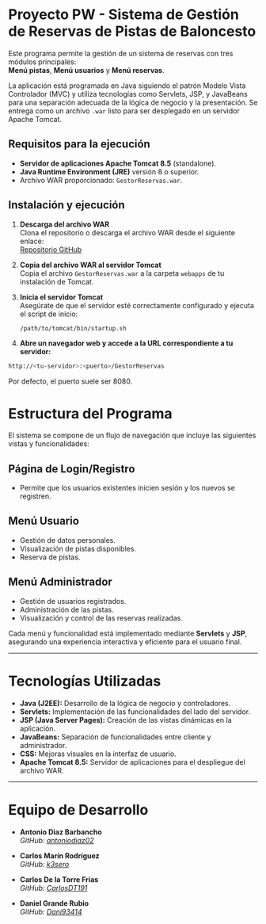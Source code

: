 # Proyecto PW - Sistema de Gestión de Reservas de Pistas de Baloncesto

Este programa permite la gestión de un sistema de reservas con tres módulos principales:  
**Menú pistas**, **Menú usuarios** y **Menú reservas**.  

La aplicación está programada en Java siguiendo el patrón Modelo Vista Controlador (MVC) y utiliza tecnologías como Servlets, JSP, y JavaBeans para una separación adecuada de la lógica de negocio y la presentación. Se entrega como un archivo `.war` listo para ser desplegado en un servidor Apache Tomcat.

## Requisitos para la ejecución

- **Servidor de aplicaciones Apache Tomcat 8.5** (standalone).  
- **Java Runtime Environment (JRE)** versión 8 o superior.  
- Archivo WAR proporcionado: `GestorReservas.war`.  

## Instalación y ejecución

1. **Descarga del archivo WAR**  
   Clona el repositorio o descarga el archivo WAR desde el siguiente enlace:  
   [Repositorio GitHub](https://github.com/antoniodiaz02/PWPractica3)  

2. **Copia del archivo WAR al servidor Tomcat**  
   Copia el archivo `GestorReservas.war` a la carpeta `webapps` de tu instalación de Tomcat.  

3. **Inicia el servidor Tomcat**  
   Asegúrate de que el servidor esté correctamente configurado y ejecuta el script de inicio:

   ```bash
   /path/to/tomcat/bin/startup.sh

4. **Abre un navegador web y accede a la URL correspondiente a tu servidor:**

```bash
http://<tu-servidor>:<puerto>/GestorReservas
````

Por defecto, el puerto suele ser 8080.


# Estructura del Programa

El sistema se compone de un flujo de navegación que incluye las siguientes vistas y funcionalidades:

## Página de Login/Registro
- Permite que los usuarios existentes inicien sesión y los nuevos se registren.

## Menú Usuario
- Gestión de datos personales.
- Visualización de pistas disponibles.
- Reserva de pistas.

## Menú Administrador
- Gestión de usuarios registrados.
- Administración de las pistas.
- Visualización y control de las reservas realizadas.

Cada menú y funcionalidad está implementado mediante **Servlets** y **JSP**, asegurando una experiencia interactiva y eficiente para el usuario final.

---

# Tecnologías Utilizadas

- **Java (J2EE):** Desarrollo de la lógica de negocio y controladores.
- **Servlets:** Implementación de las funcionalidades del lado del servidor.
- **JSP (Java Server Pages):** Creación de las vistas dinámicas en la aplicación.
- **JavaBeans:** Separación de funcionalidades entre cliente y administrador.
- **CSS:** Mejoras visuales en la interfaz de usuario.
- **Apache Tomcat 8.5:** Servidor de aplicaciones para el despliegue del archivo WAR.

---

# Equipo de Desarrollo

- **Antonio Diaz Barbancho**  
  _GitHub: [antoniodiaz02](https://github.com/antoniodiaz02)_

- **Carlos Marín Rodríguez**  
  _GitHub: [k3sero](https://github.com/k3sero)_

- **Carlos De la Torre Frias**  
  _GitHub: [CarlosDT191](https://github.com/CarlosDT191)_

- **Daniel Grande Rubio**  
  _GitHub: [Dani93414](https://github.com/Dani93414)_

